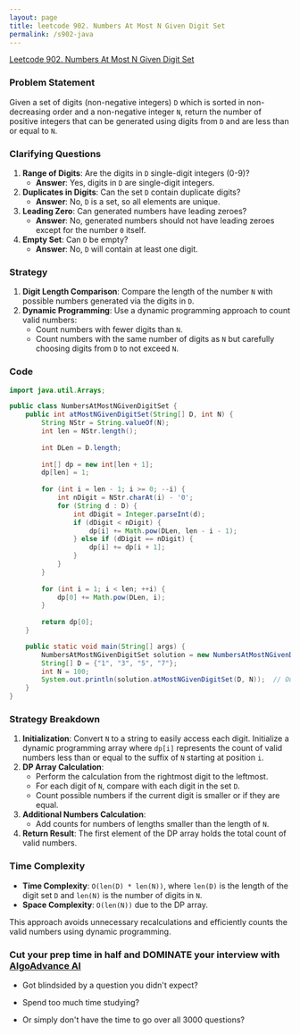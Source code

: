 ```yaml
---
layout: page
title: leetcode 902. Numbers At Most N Given Digit Set
permalink: /s902-java
---
```

[Leetcode 902. Numbers At Most N Given Digit Set](https://algoadvance.github.io/algoadvance/l902)
### Problem Statement

Given a set of digits (non-negative integers) `D` which is sorted in non-decreasing order and a non-negative integer `N`, return the number of positive integers that can be generated using digits from `D` and are less than or equal to `N`.

### Clarifying Questions

1. **Range of Digits**: Are the digits in `D` single-digit integers (0-9)? 
   - **Answer**: Yes, digits in `D` are single-digit integers.
2. **Duplicates in Digits**: Can the set `D` contain duplicate digits?
   - **Answer**: No, `D` is a set, so all elements are unique.
3. **Leading Zero**: Can generated numbers have leading zeroes?
   - **Answer**: No, generated numbers should not have leading zeroes except for the number `0` itself.
4. **Empty Set**: Can `D` be empty?
   - **Answer**: No, `D` will contain at least one digit.

### Strategy

1. **Digit Length Comparison**: Compare the length of the number `N` with possible numbers generated via the digits in `D`.
2. **Dynamic Programming**: Use a dynamic programming approach to count valid numbers:
   - Count numbers with fewer digits than `N`.
   - Count numbers with the same number of digits as `N` but carefully choosing digits from `D` to not exceed `N`.

### Code

```java
import java.util.Arrays;

public class NumbersAtMostNGivenDigitSet {
    public int atMostNGivenDigitSet(String[] D, int N) {
        String NStr = String.valueOf(N);
        int len = NStr.length();
        
        int DLen = D.length;
        
        int[] dp = new int[len + 1];
        dp[len] = 1;
        
        for (int i = len - 1; i >= 0; --i) {
            int nDigit = NStr.charAt(i) - '0';
            for (String d : D) {
                int dDigit = Integer.parseInt(d);
                if (dDigit < nDigit) {
                    dp[i] += Math.pow(DLen, len - i - 1);
                } else if (dDigit == nDigit) {
                    dp[i] += dp[i + 1];
                }
            }
        }
        
        for (int i = 1; i < len; ++i) {
            dp[0] += Math.pow(DLen, i);
        }
        
        return dp[0];
    }

    public static void main(String[] args) {
        NumbersAtMostNGivenDigitSet solution = new NumbersAtMostNGivenDigitSet();
        String[] D = {"1", "3", "5", "7"};
        int N = 100;
        System.out.println(solution.atMostNGivenDigitSet(D, N));  // Output: 20
    }
}
```

### Strategy Breakdown

1. **Initialization**: Convert `N` to a string to easily access each digit. Initialize a dynamic programming array where `dp[i]` represents the count of valid numbers less than or equal to the suffix of `N` starting at position `i`.
2. **DP Array Calculation**:
    - Perform the calculation from the rightmost digit to the leftmost.
    - For each digit of `N`, compare with each digit in the set `D`.
    - Count possible numbers if the current digit is smaller or if they are equal.
3. **Additional Numbers Calculation**:
    - Add counts for numbers of lengths smaller than the length of `N`.
4. **Return Result**: The first element of the DP array holds the total count of valid numbers.

### Time Complexity

- **Time Complexity**: `O(len(D) * len(N))`, where `len(D)` is the length of the digit set `D` and `len(N)` is the number of digits in `N`.
- **Space Complexity**: `O(len(N))` due to the DP array.

This approach avoids unnecessary recalculations and efficiently counts the valid numbers using dynamic programming.


### Cut your prep time in half and DOMINATE your interview with [AlgoAdvance AI](https://algoAdvance.com)

- Got blindsided by a question you didn't expect?

- Spend too much time studying?

- Or simply don't have the time to go over all 3000 questions?

